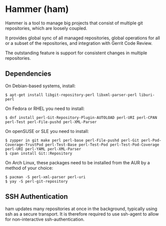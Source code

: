 # Hammer (ham)

Hammer is a tool to manage big projects that consist of
multiple git repositories, which are loosely coupled.

It provides global sync of all managed repositories,
global operations for all or a subset of the repositories,
and integration with Gerrit Code Review.

The outstanding feature is support for consistent changes
in multiple repositories.


## Dependencies

On Debian-based systems, install:

    $ apt-get install libgit-repository-perl libxml-parser-perl liburi-perl

On Fedora or RHEL you need to install:

    $ dnf install perl-Git-Repository-Plugin-AUTOLOAD perl-URI perl-CPAN perl-Test perl-File-pushd perl-XML-Parser

On openSUSE or SLE you need to install:

    $ zypper in git make perl perl-base perl-File-pushd perl-Git perl-Pod-Coverage-TrustPod perl-Test-Base perl-Test-Pod perl-Test-Pod-Coverage perl-URI perl-YAML perl-XML-Parser
    $ cpan install Git::Repository

On Arch Linux, these packages need to be installed from the AUR by a method of your choice:

    $ pacman -S perl-xml-parser perl-uri
    $ yay -S perl-git-repository

## SSH Authentication

ham updates many repositories at once in the background,
typically using ssh as a secure transport. It is
therefore required to use ssh-agent to allow for
non-interactive ssh-authentication.
